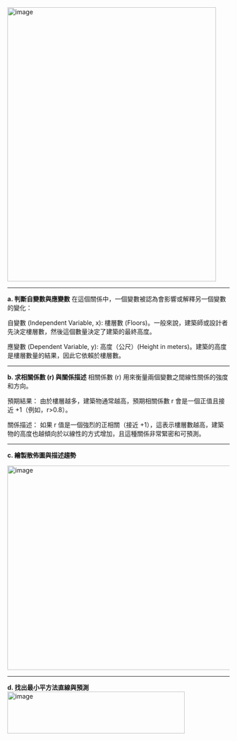 <img width="473" height="621" alt="image" src="https://github.com/user-attachments/assets/46a33f21-d1c3-4e17-a8d3-30293a670cad" />

---
**a. 判斷自變數與應變數**
在這個關係中，一個變數被認為會影響或解釋另一個變數的變化：

自變數 (Independent Variable, x): 樓層數 (Floors)。一般來說，建築師或設計者先決定樓層數，然後這個數量決定了建築的最終高度。

應變數 (Dependent Variable, y): 高度（公尺）(Height in meters)。建築的高度是樓層數量的結果，因此它依賴於樓層數。

---
**b. 求相關係數 (r) 與關係描述**
相關係數 (r) 用來衡量兩個變數之間線性關係的強度和方向。

預期結果： 由於樓層越多，建築物通常越高，預期相關係數 r 會是一個正值且接近 +1（例如，r>0.8）。

關係描述： 如果 r 值是一個強烈的正相關（接近 +1），這表示樓層數越高，建築物的高度也越傾向於以線性的方式增加，且這種關係非常緊密和可預測。


---
**c. 繪製散佈圖與描述趨勢**

<img width="757" height="463" alt="image" src="https://github.com/user-attachments/assets/b2d07394-6120-4b7a-8f9b-9f69c13e9df6" />

---
**d. 找出最小平方法直線與預測**
<img width="402" height="95" alt="image" src="https://github.com/user-attachments/assets/0b11d117-3c1a-451b-9093-97d96731e650" />
